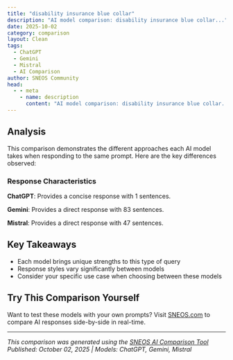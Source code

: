 ```yaml
---
title: "disability insurance blue collar"
description: "AI model comparison: disability insurance blue collar..."
date: 2025-10-02
category: comparison
layout: Clean
tags:
  - ChatGPT
  - Gemini
  - Mistral
  - AI Comparison
author: SNEOS Community
head:
  - - meta
    - name: description
      content: "AI model comparison: disability insurance blue collar..."
---
```


<ChatComparison
  title="disability insurance blue collar"
  prompt="disability insurance blue collar"
  :responses='{"ChatGPT": "Disability insurance for blue-collar workers is a type of coverage specifically designed to protect individuals who work in physically demanding jobs, such as construction, manufacturing, transportation, and other labor-intensive fields. Below are some key aspects to consider regarding disability insurance for blue-collar workers:\n\n### Types of Disability Insurance\n\n1. **Short-Term Disability Insurance**: \n - Provides temporary financial assistance if an employee cannot work due to illness or injury for a short period (typically up to six months).\n - Benefits often cover a percentage of the worker&#x27;s salary.\n\n2. **Long-Term Disability Insurance**:\n - Kicks in after short-term disability benefits run out, providing income replacement for a longer duration (often until retirement age or for several years).\n - It usually has more stringent eligibility requirements.\n\n### Reasons for Blue-Collar Workers to Consider Disability Insurance\n\n1. **Higher Risk of Injury**: Blue-collar jobs often involve physical labor, which can lead to a higher risk of workplace injuries that could result in temporary or permanent disability.\n \n2. **Income Protection**: Disability insurance helps ensure that workers can maintain their income if they are unable to work due to medical reasons, which is crucial for supporting their families and meeting financial obligations.\n\n3. **Peace of Mind**: Having coverage can provide peace of mind that there is a safety net in place if an unforeseen medical event occurs.\n\n### Factors to Consider\n\n1. **Coverage Amount**: Determine an adequate benefit level that will replace a significant portion of your income (typically 60-70% of your pre-disability earnings).\n\n2. **Elimination Period**: This is the waiting period before benefits begin to pay, which can vary by policy.\n\n3. **Benefit Duration**: Understand how long benefits will last—whether it’s until recovery, a specific number of years, or retirement age.\n\n4. **Non-Occupational vs. Occupational Coverage**: Occupational coverage may pay benefits even if you can work in a different capacity, while non-occupational coverage generally does not.\n\n### Finding Coverage\n\n- **Employer-Sponsored Plans**: Many employers offer disability insurance as part of their benefits package. It&#x27;s worth checking if such a plan is available and what it covers.\n \n- **Individual Policies**: If employer-sponsored plans are inadequate or unavailable, consider purchasing an individual disability insurance policy.\n\n- **State Programs**: Some states offer disability insurance programs funded through employee payroll deductions. Check if your state has such a program and understand how it fits into your overall coverage.\n\n### Conclusion\n\nFor blue-collar workers, disability insurance is an essential component of financial planning. It safeguards against the risks associated with physically demanding work environments. It&#x27;s advisable to assess personal needs, compare different policies, and seek coverage that provides sufficient protection in the event of a disability. Consulting with a licensed insurance agent can also help identify the best options tailored to individual circumstances.", "Gemini": "Okay, let\u0027s break down disability insurance for blue-collar workers. This is a really important topic because blue-collar jobs often involve a higher risk of injury than office jobs.\n\n**What is Disability Insurance?**\n\nDisability insurance is designed to replace a portion of your income if you become unable to work due to an illness or injury. It\u0027s a safety net that helps you cover living expenses when you can\u0027t earn a paycheck.\n\n**Why is it Important for Blue-Collar Workers?**\n\n* **Higher Risk of Injury:** Construction, manufacturing, transportation, and other blue-collar jobs often involve physical labor, heavy machinery, and potentially hazardous environments. This increases the risk of accidents and injuries that could lead to disability.\n* **Physical Demands:** Many blue-collar jobs are physically demanding, which can lead to wear and tear on the body over time, increasing the likelihood of musculoskeletal problems, back injuries, and other conditions that could cause disability.\n* **Limited Savings:** Some blue-collar workers may have limited savings to fall back on if they become disabled, making disability insurance even more crucial.\n* **Workers\u0027 Compensation Limitations:** While workers\u0027 compensation covers injuries sustained *on the job*, it doesn\u0027t cover illnesses or injuries that occur *off the job*. Disability insurance fills this gap.\n\n**Types of Disability Insurance:**\n\nThere are two main types of disability insurance:\n\n* **Short-Term Disability Insurance (STD):**\n * **Coverage:** Replaces a portion of your income for a short period, typically from a few weeks to a few months (e.g., 3-6 months).\n * **Waiting Period (Elimination Period):** Usually a shorter waiting period before benefits begin (e.g., 1-14 days).\n * **Common Uses:** Pregnancy, recovery from surgery, or temporary illnesses.\n* **Long-Term Disability Insurance (LTD):**\n * **Coverage:** Replaces a portion of your income for a longer period, potentially several years or even until retirement age.\n * **Waiting Period (Elimination Period):** Longer waiting period than STD, often several weeks or months (e.g., 90 days, 180 days). The LTD waiting period usually starts when the STD benefits end.\n * **Common Uses:** Chronic illnesses, serious injuries, or conditions that prevent you from working for an extended time.\n\n**Key Features to Consider When Choosing a Policy:**\n\n* **Definition of Disability:** This is *crucial*. There are two main definitions:\n * **\u0022Own Occupation\u0022:** Pays benefits if you can\u0027t perform the duties of *your specific job*. This is generally more expensive but provides better protection. For a construction worker, this means benefits would be paid if they couldn\u0027t do construction work, even if they could do a desk job.\n * **\u0022Any Occupation\u0022:** Pays benefits only if you can\u0027t perform *any* job. This is less expensive but harder to qualify for. So, if a construction worker could do a desk job, they wouldn\u0027t receive benefits. After a certain period (e.g., 2 years), \u0022Own Occupation\u0022 policies often switch to \u0022Any Occupation.\u0022\n* **Benefit Amount:** The percentage of your income that the policy will replace. Most policies cover 50-70% of your pre-disability income.\n* **Benefit Period:** How long the benefits will be paid (e.g., 2 years, 5 years, to age 65, for life).\n* **Elimination Period (Waiting Period):** The time you must wait after becoming disabled before benefits begin. A shorter elimination period means benefits start sooner but usually results in a higher premium.\n* **Portability:** Can you take the policy with you if you change jobs? Group policies through employers often aren\u0027t portable, while individual policies usually are.\n* **Renewability:**\n * **Guaranteed Renewable:** The policy can\u0027t be canceled as long as you pay the premiums, and the premiums can only be raised for an entire class of policyholders (not just you).\n * **Non-Cancelable:** The policy can\u0027t be canceled, and the premiums can\u0027t be raised. This is the most secure type of policy but also the most expensive.\n* **Exclusions:** Conditions or situations that are not covered by the policy (e.g., pre-existing conditions, intentionally self-inflicted injuries, participation in illegal activities).\n* **Riders (Optional Add-ons):**\n * **Cost of Living Adjustment (COLA) Rider:** Increases your benefit amount over time to keep pace with inflation.\n * **Residual Disability Rider:** Pays benefits if you can still work part-time but have a reduced income due to your disability.\n * **Future Increase Option Rider:** Allows you to increase your coverage amount later without having to go through another medical exam.\n * **Non-Cancelable and Guaranteed Renewable Rider:** Guarantees the policy cannot be canceled or have its premiums increased, providing long-term security.\n\n**Where to Get Disability Insurance:**\n\n* **Employer-Sponsored Group Plans:** Many employers offer group disability insurance as a benefit. This is often the most affordable option, but coverage may be limited. Check the details carefully, especially the definition of disability and portability.\n* **Individual Policies:** Purchased directly from an insurance company or through an insurance broker. Individual policies are generally more customizable and portable but also more expensive.\n* **Professional Associations/Unions:** Some professional associations or unions offer disability insurance to their members.\n\n**Tips for Blue-Collar Workers When Choosing Disability Insurance:**\n\n* **Choose \u0022Own Occupation\u0022 if Possible:** Especially important for those in physically demanding jobs. If you can\u0027t do your specific job, you\u0027ll receive benefits.\n* **Consider a Shorter Elimination Period:** While it will increase the premium, it can be helpful if you have limited savings.\n* **Be Aware of Exclusions:** Understand what the policy *doesn\u0027t* cover.\n* **Shop Around and Compare Quotes:** Get quotes from multiple insurance companies to find the best coverage at the best price.\n* **Read the Fine Print:** Carefully review the policy details, including the definition of disability, benefit amount, benefit period, elimination period, exclusions, and riders.\n* **Work with a Reputable Insurance Broker:** A broker can help you understand your options and find the right policy for your needs. Look for brokers who specialize in disability insurance.\n* **Disclose Pre-Existing Conditions:** Be honest about your medical history when applying for insurance. Failure to disclose pre-existing conditions could result in denial of benefits later.\n\n**Example Scenario:**\n\nLet\u0027s say a 40-year-old construction worker earns $50,000 per year. They might consider a long-term disability policy that:\n\n* Covers 60% of their income ($30,000 per year).\n* Has an \u0022own occupation\u0022 definition of disability.\n* Has a 90-day elimination period.\n* Pays benefits until age 65.\n* Includes a cost-of-living adjustment (COLA) rider.\n\nThis policy would provide a safety net if they become unable to perform their construction job due to an injury or illness.\n\n**Important Considerations for Self-Employed Blue-Collar Workers:**\n\n* **Income Verification:** You\u0027ll need to provide documentation of your income, such as tax returns and profit and loss statements.\n* **Business Overhead Expense (BOE) Insurance:** If you own a business, you might also consider BOE insurance, which helps cover business expenses (rent, utilities, salaries) if you become disabled.\n\n**Disclaimer:** I am an AI chatbot and cannot provide financial or insurance advice. This information is for general knowledge and educational purposes only. Consult with a qualified insurance professional for personalized advice tailored to your specific circumstances. Always read the policy documents carefully before making a decision.\n", "Mistral": "Disability insurance for blue-collar workers is crucial because these jobs often involve physical labor, which can increase the risk of injury or illness. Here are some key points to consider:\n\n### Types of Disability Insurance\n1. **Short-Term Disability Insurance**:\n - **Coverage**: Typically covers a portion of your income for a short period, usually 3 to 6 months.\n - **Benefits**: Helps cover immediate financial needs during a temporary disability.\n - **Premiums**: Generally lower than long-term disability insurance.\n\n2. **Long-Term Disability Insurance**:\n - **Coverage**: Provides income replacement for an extended period, often until retirement age.\n - **Benefits**: Essential for long-term financial stability in case of a severe injury or illness.\n - **Premiums**: Higher than short-term disability insurance but offers more comprehensive coverage.\n\n### Key Considerations\n1. **Occupation Class**:\n - Blue-collar jobs are often classified in higher-risk categories due to the physical nature of the work.\n - This can affect premiums and the availability of certain types of coverage.\n\n2. **Benefit Amount**:\n - Typically, disability insurance replaces a percentage of your income, often around 60-70%.\n - Ensure the benefit amount is sufficient to cover your living expenses.\n\n3. **Elimination Period**:\n - This is the waiting period before benefits start.\n - A longer elimination period usually means lower premiums but requires you to have savings to cover the gap.\n\n4. **Benefit Period**:\n - The duration for which benefits are paid.\n - Options can range from a few years to until retirement age.\n\n5. **Riders and Additional Benefits**:\n - **Cost of Living Adjustment (COLA)**: Adjusts benefits to keep pace with inflation.\n - **Residual/Partial Disability**: Provides benefits if you can only work part-time due to disability.\n - **Waiver of Premium**: Waives premium payments while you are disabled.\n\n### How to Get Disability Insurance\n1. **Employer-Provided**:\n - Check if your employer offers disability insurance as part of your benefits package.\n - Group plans are often more affordable but may have limitations.\n\n2. **Individual Policies**:\n - Purchase directly from an insurance company.\n - Offers more customization but can be more expensive.\n\n3. **Government Programs**:\n - **Social Security Disability Insurance (SSDI)**: Provides benefits to those who are unable to work due to a disability.\n - **Workers\u0027 Compensation**: Covers work-related injuries and illnesses.\n\n### Tips for Blue-Collar Workers\n1. **Assess Your Needs**:\n - Consider your financial obligations, such as mortgage, rent, utilities, and other expenses.\n - Determine how much income replacement you need.\n\n2. **Shop Around**:\n - Compare policies from different insurers to find the best coverage at an affordable price.\n - Look for insurers that specialize in blue-collar occupations.\n\n3. **Understand Policy Terms**:\n - Read the fine print to understand what is covered and what is not.\n - Ensure the policy covers both accidents and illnesses.\n\n4. **Consult a Professional**:\n - An insurance agent or financial advisor can help you navigate the complexities of disability insurance.\n\n### Conclusion\nDisability insurance is a vital safety net for blue-collar workers, providing financial security in case of an injury or illness that prevents them from working. By understanding the different types of coverage and tailoring a policy to your specific needs, you can protect your income and ensure financial stability during challenging times."}' 
  published-date="12:27"
/>

## Analysis

This comparison demonstrates the different approaches each AI model takes when responding to the same prompt. Here are the key differences observed:

### Response Characteristics

**ChatGPT**: Provides a concise response with 1 sentences. 

**Gemini**: Provides a direct response with 83 sentences. 

**Mistral**: Provides a direct response with 47 sentences. 

## Key Takeaways

- Each model brings unique strengths to this type of query
- Response styles vary significantly between models
- Consider your specific use case when choosing between these models

## Try This Comparison Yourself

Want to test these models with your own prompts? Visit [SNEOS.com](https://sneos.com) to compare AI responses side-by-side in real-time.

---

*This comparison was generated using the [SNEOS AI Comparison Tool](https://sneos.com)*
*Published: October 02, 2025 | Models: ChatGPT, Gemini, Mistral*
